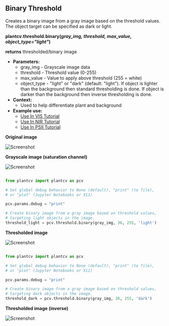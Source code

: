 ## Binary Threshold

Creates a binary image from a gray image based on the threshold values. 
The object target can be specified as dark or light.

**plantcv.threshold.binary(*gray_img, threshold, max_value, object_type="light"*)**

**returns** thresholded/binary image

- **Parameters:**
    - gray_img - Grayscale image data
    - threshold - Threshold value (0-255)
    - max_value - Value to apply above threshold (255 = white)
    - object_type - "light" or "dark" (default: "light"). If object is lighter than the background then standard 
                    thresholding is done. If object is darker than the background then inverse thresholding is done.
- **Context:**
    - Used to help differentiate plant and background
- **Example use:**
    - [Use In VIS Tutorial](vis_tutorial.md)
    - [Use In NIR Tutorial](nir_tutorial.md)
    - [Use In PSII Tutorial](psII_tutorial.md)
    
**Original image**

![Screenshot](img/documentation_images/binary_threshold/original_image.jpg)

**Grayscale image (saturation channel)**

![Screenshot](img/documentation_images/binary_threshold/saturation_image.jpg)

```python

from plantcv import plantcv as pcv

# Set global debug behavior to None (default), "print" (to file), 
# or "plot" (Jupyter Notebooks or X11)

pcv.params.debug = "print"

# Create binary image from a gray image based on threshold values, 
# targeting light objects in the image.
threshold_light = pcv.threshold.binary(gray_img, 36, 255, 'light')

```

**Thresholded image**

![Screenshot](img/documentation_images/binary_threshold/thresholded_image.jpg)

```python

from plantcv import plantcv as pcv

# Set global debug behavior to None (default), "print" (to file), 
# or "plot" (Jupyter Notebooks or X11)

pcv.params.debug = "print"

# Create binary image from a gray image based on threshold values, 
# targeting dark objects in the image.
threshold_dark = pcv.threshold.binary(gray_img, 36, 255, 'dark')

```

**Thresholded image (inverse)**

![Screenshot](img/documentation_images/binary_threshold/thresholded_inverse_image.jpg)
